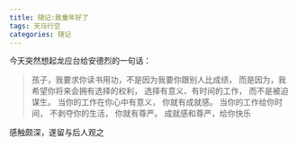 ```yaml
---
title: 随记:致童年好了
tags: 天马行空
categories: 随记
---
```


今天突然想起龙应台给安德烈的一句话：

> 孩子，我要求你读书用功，不是因为我要你跟别人比成绩，
> 而是因为，我希望你将来会拥有选择的权利，
> 选择有意义、有时间的工作，
> 而不是被迫谋生。
> 当你的工作在你心中有意义，
> 你就有成就感。
> 当你的工作给你时间，
> 不剥夺你的生活，
> 你就有尊严。
> 成就感和尊严，给你快乐

<!--more-->

感触颇深，遂留与后人观之

